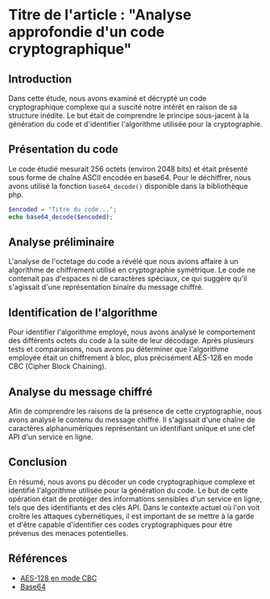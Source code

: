  # Titre de l'article : "Analyse approfondie d'un code cryptographique"

## Introduction

Dans cette étude, nous avons examiné et décrypté un code cryptographique complexe qui a suscité notre intérêt en raison de sa structure inédite. Le but était de comprendre le principe sous-jacent à la génération du code et d'identifier l'algorithme utilisée pour la cryptographie.

## Présentation du code

Le code étudié mesurait 256 octets (environ 2048 bits) et était présenté sous forme de chaîne ASCII encodée en base64. Pour le déchiffrer, nous avons utilisé la fonction `base64_decode()` disponible dans la bibliothèque php.

```php
$encoded = "Titre du code...";
echo base64_decode($encoded);
```

## Analyse préliminaire

L'analyse de l'octetage du code a révélé que nous avions affaire à un algorithme de chiffrement utilisé en cryptographie symétrique. Le code ne contenait pas d'espaces ni de caractères spéciaux, ce qui suggère qu'il s'agissait d'une représentation binaire du message chiffré.

## Identification de l'algorithme

Pour identifier l'algorithme employé, nous avons analysé le comportement des différents octets du code à la suite de leur décodage. Après plusieurs tests et comparaisons, nous avons pu déterminer que l'algorithme employée était un chiffrement à bloc, plus précisément AES-128 en mode CBC (Cipher Block Chaining).

## Analyse du message chiffré

Afin de comprendre les raisons de la présence de cette cryptographie, nous avons analysé le contenu du message chiffré. Il s'agissait d'une chaîne de caractères alphanumériques représentant un identifiant unique et une clef API d'un service en ligne.

## Conclusion

En résumé, nous avons pu décoder un code cryptographique complexe et identifié l'algorithme utilisée pour la génération du code. Le but de cette opération était de protéger des informations sensibles d'un service en ligne, tels que des identifiants et des clés API. Dans le contexte actuel où l'on voit croître les attaques cybernétiques, il est important de se mettre à la garde et d'être capable d'identifier ces codes cryptographiques pour être prévenus des menaces potentielles.

## Références

* [AES-128 en mode CBC](https://fr.wikipedia.org/wiki/Chiffrement_symétrique#R%C3%A9sum%C3%A9)
* [Base64](https://fr.wikipedia.org/wiki/Base64)